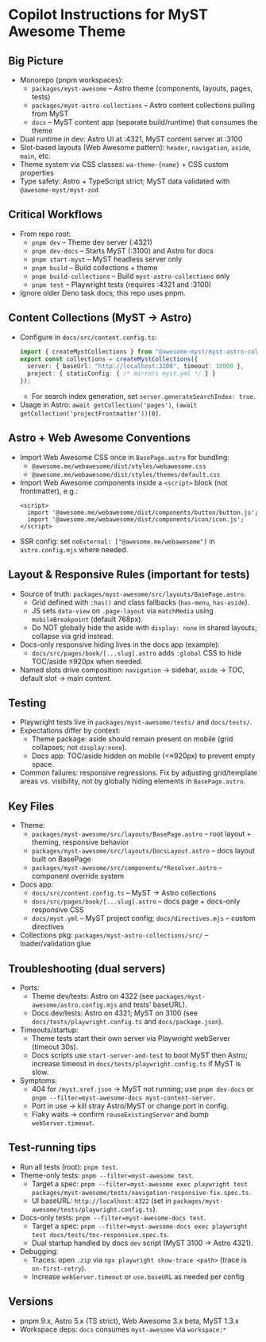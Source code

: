 # Copilot Instructions for MyST Awesome Theme

## Big Picture
- Monorepo (pnpm workspaces):
  - `packages/myst-awesome` – Astro theme (components, layouts, pages, tests)
  - `packages/myst-astro-collections` – Astro content collections pulling from MyST
  - `docs` – MyST content app (separate build/runtime) that consumes the theme
- Dual runtime in dev: Astro UI at :4321, MyST content server at :3100
- Slot-based layouts (Web Awesome pattern): `header`, `navigation`, `aside`, `main`, etc.
- Theme system via CSS classes: `wa-theme-{name}` + CSS custom properties
- Type safety: Astro + TypeScript strict; MyST data validated with `@awesome-myst/myst-zod`

## Critical Workflows
- From repo root:
  - `pnpm dev` – Theme dev server (:4321)
  - `pnpm dev-docs` – Starts MyST (:3100) and Astro for docs
  - `pnpm start-myst` – MyST headless server only
  - `pnpm build` – Build collections + theme
  - `pnpm build-collections` – Build `myst-astro-collections` only
  - `pnpm test` – Playwright tests (requires :4321 and :3100)
- Ignore older Deno task docs; this repo uses pnpm.

## Content Collections (MyST → Astro)
- Configure in `docs/src/content.config.ts`:
  ```ts
  import { createMystCollections } from "@awesome-myst/myst-astro-collections";
  export const collections = createMystCollections({
    server: { baseUrl: "http://localhost:3100", timeout: 10000 },
    project: { staticConfig: { /* mirrors myst.yml */ } }
  });
  ```
  - For search index generation, set `server.generateSearchIndex: true`.
- Usage in Astro: `await getCollection('pages')`, `(await getCollection('projectFrontmatter'))[0]`.

## Astro + Web Awesome Conventions
- Import Web Awesome CSS once in `BasePage.astro` for bundling:
  - `@awesome.me/webawesome/dist/styles/webawesome.css`
  - `@awesome.me/webawesome/dist/styles/themes/default.css`
- Import Web Awesome components inside a `<script>` block (not frontmatter), e.g.:
  ```astro
  <script>
    import '@awesome.me/webawesome/dist/components/button/button.js';
    import '@awesome.me/webawesome/dist/components/icon/icon.js';
  </script>
  ```
- SSR config: set `noExternal: ["@awesome.me/webawesome"]` in `astro.config.mjs` where needed.

## Layout & Responsive Rules (important for tests)
- Source of truth: `packages/myst-awesome/src/layouts/BasePage.astro`.
  - Grid defined with `:has()` and class fallbacks (`has-menu`, `has-aside`).
  - JS sets `data-view` on `.page-layout` via `matchMedia` using `mobileBreakpoint` (default 768px).
  - Do NOT globally hide the aside with `display: none` in shared layouts; collapse via grid instead.
- Docs-only responsive hiding lives in the docs app (example):
  - `docs/src/pages/book/[...slug].astro` adds `:global` CSS to hide TOC/aside ≤920px when needed.
- Named slots drive composition: `navigation` → sidebar, `aside` → TOC, default slot → main content.

## Testing
- Playwright tests live in `packages/myst-awesome/tests/` and `docs/tests/`.
- Expectations differ by context:
  - Theme package: aside should remain present on mobile (grid collapses; not `display:none`).
  - Docs app: TOC/aside hidden on mobile (<≈920px) to prevent empty space.
- Common failures: responsive regressions. Fix by adjusting grid/template areas vs. visibility, not by globally hiding elements in `BasePage.astro`.

## Key Files
- Theme:
  - `packages/myst-awesome/src/layouts/BasePage.astro` – root layout + theming, responsive behavior
  - `packages/myst-awesome/src/layouts/DocsLayout.astro` – docs layout built on BasePage
  - `packages/myst-awesome/src/components/*Resolver.astro` – component override system
- Docs app:
  - `docs/src/content.config.ts` – MyST → Astro collections
  - `docs/src/pages/book/[...slug].astro` – docs page + docs-only responsive CSS
  - `docs/myst.yml` – MyST project config; `docs/directives.mjs` – custom directives
- Collections pkg: `packages/myst-astro-collections/src/` – loader/validation glue

## Troubleshooting (dual servers)
- Ports:
  - Theme dev/tests: Astro on 4322 (see `packages/myst-awesome/astro.config.mjs` and tests’ baseURL).
  - Docs dev/tests: Astro on 4321; MyST on 3100 (see `docs/tests/playwright.config.ts` and `docs/package.json`).
- Timeouts/startup:
  - Theme tests start their own server via Playwright webServer (timeout 30s).
  - Docs scripts use `start-server-and-test` to boot MyST then Astro; increase timeout in `docs/tests/playwright.config.ts` if MyST is slow.
- Symptoms:
  - 404 for `/myst.xref.json` → MyST not running; use `pnpm dev-docs` or `pnpm --filter=myst-awesome-docs myst-content-server`.
  - Port in use → kill stray Astro/MyST or change port in config.
  - Flaky waits → confirm `reuseExistingServer` and bump `webServer.timeout`.

## Test-running tips
- Run all tests (root): `pnpm test`.
- Theme-only tests: `pnpm --filter=myst-awesome test`.
  - Target a spec: `pnpm --filter=myst-awesome exec playwright test packages/myst-awesome/tests/navigation-responsive-fix.spec.ts`.
  - UI baseURL: `http://localhost:4322` (set in `packages/myst-awesome/tests/playwright.config.ts`).
- Docs-only tests: `pnpm --filter=myst-awesome-docs test`.
  - Target a spec: `pnpm --filter=myst-awesome-docs exec playwright test docs/tests/toc-responsive.spec.ts`.
  - Dual startup handled by docs `dev` script (MyST 3100 → Astro 4321).
- Debugging:
  - Traces: open `.zip` via `npx playwright show-trace <path>` (trace is `on-first-retry`).
  - Increase `webServer.timeout` or `use.baseURL` as needed per config.

## Versions
- pnpm 9.x, Astro 5.x (TS strict), Web Awesome 3.x beta, MyST 1.3.x
- Workspace deps: `docs` consumes `myst-awesome` via `workspace:*`
